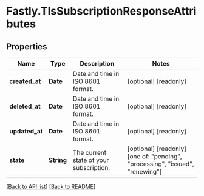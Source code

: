 # Fastly.TlsSubscriptionResponseAttributes

## Properties

Name | Type | Description | Notes
------------ | ------------- | ------------- | -------------
**created_at** | **Date** | Date and time in ISO 8601 format. | [optional] [readonly] 
**deleted_at** | **Date** | Date and time in ISO 8601 format. | [optional] [readonly] 
**updated_at** | **Date** | Date and time in ISO 8601 format. | [optional] [readonly] 
**state** | **String** | The current state of your subscription. | [optional] [readonly]  [one of: "pending", "processing", "issued", "renewing"]


[[Back to API list]](../../README.md#endpoints) [[Back to README]](../../README.md)
